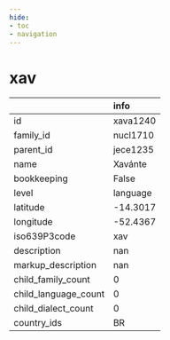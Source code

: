 ```yaml
---
hide:
- toc
- navigation
---
```

# xav
|                      | info     |
|:---------------------|:---------|
| id                   | xava1240 |
| family_id            | nucl1710 |
| parent_id            | jece1235 |
| name                 | Xavánte  |
| bookkeeping          | False    |
| level                | language |
| latitude             | -14.3017 |
| longitude            | -52.4367 |
| iso639P3code         | xav      |
| description          | nan      |
| markup_description   | nan      |
| child_family_count   | 0        |
| child_language_count | 0        |
| child_dialect_count  | 0        |
| country_ids          | BR       |